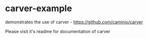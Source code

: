 carver-example
==============

demonstrates the use of carver - https://github.com/caminio/carver

Please visit it's readme for documentation of carver
